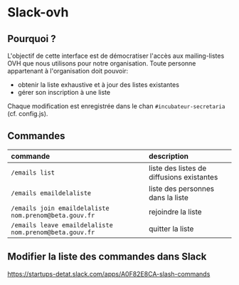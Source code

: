 # Slack-ovh

## Pourquoi ?

L'objectif de cette interface est de démocratiser l'accès aux mailing-listes OVH que nous utilisons pour notre organisation.
Toute personne appartenant à l'organisation doit pouvoir:
 - obtenir la liste exhaustive et à jour des listes existantes
 - gérer son inscription à une liste

Chaque modification est enregistrée dans le chan `#incubateur-secretaria` (cf. config.js).

## Commandes

commande                                               | description
:------------------------------------------------------|:------------------------------------------
`/emails list`                                         | liste des listes de diffusions existantes
`/emails emaildelaliste`                               | liste des personnes dans la liste
`/emails join emaildelaliste nom.prenom@beta.gouv.fr`  | rejoindre la liste
`/emails leave emaildelaliste nom.prenom@beta.gouv.fr` | quitter la liste

## Modifier la liste des commandes dans Slack

https://startups-detat.slack.com/apps/A0F82E8CA-slash-commands
